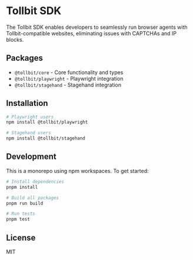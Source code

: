 # Tollbit SDK

The Tollbit SDK enables developers to seamlessly run browser agents with Tollbit-compatible websites, eliminating issues with CAPTCHAs and IP blocks.

## Packages

- `@tollbit/core` - Core functionality and types
- `@tollbit/playwright` - Playwright integration
- `@tollbit/stagehand` - Stagehand integration

## Installation

```bash
# Playwright users
npm install @tollbit/playwright

# Stagehand users
npm install @tollbit/stagehand
```

## Development

This is a monorepo using npm workspaces. To get started:

```bash
# Install dependencies
pnpm install

# Build all packages
pnpm run build

# Run tests
pnpm test
```

## License

MIT
